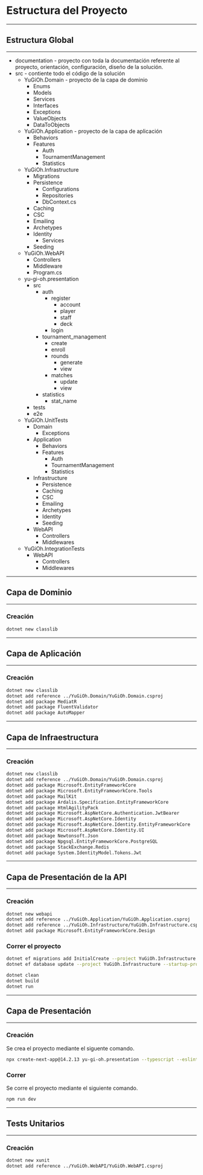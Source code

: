 # Estructura del Proyecto

---

## Estructura Global

---

* documentation - proyecto con toda la documentación referente al proyecto, orientación, configuración, diseño de la solución.
* src - contiente todo el código de la solución
  * YuGiOh.Domain - proyecto de la capa de dominio
    * Enums
    * Models
    * Services
    * Interfaces
    * Exceptions
    * ValueObjects
    * DataToObjects
  * YuGiOh.Application - proyecto de la capa de aplicación
    * Behaviors
    * Features
      * Auth
      * TournamentManagement
      * Statistics
  * YuGiOh.Infrastructure
    * Migrations
    * Persistence
      * Configurations
      * Repositories
      * DbContext.cs
    * Caching
    * CSC
    * Emailing
    * Archetypes
    * Identity
      * Services
    * Seeding
  * YuGiOh.WebAPI
    * Controllers
    * Middleware
    * Program.cs
  * yu-gi-oh.presentation
    * src
      * auth
        * register
          * account
          * player
          * staff
          * deck
        * login
      * tournament_management
        * create
        * enroll
        * rounds
          * generate
          * view
        * matches
          * update
          * view
      * statistics
        * stat_name
    * tests
    * e2e
  * YuGiOh.UnitTests
    * Domain
      * Exceptions
    * Application
      * Behaviors
      * Features
        * Auth
        * TournamentManagement
        * Statistics
    * Infrastructure
      * Persistence
      * Caching
      * CSC
      * Emailing
      * Archetypes
      * Identity
      * Seeding
    * WebAPI
      * Controllers
      * Middlewares
  * YuGiOh.IntegrationTests
    * WebAPI
      * Controllers
      * Middlewares

---

## Capa de Dominio

---

### Creación

```bash
dotnet new classlib
```

---

## Capa de Aplicación

---

### Creación

```bash
dotnet new classlib
dotnet add reference ../YuGiOh.Domain/YuGiOh.Domain.csproj
dotnet add package MediatR
dotnet add package FluentValidator
dotnet add package AutoMapper
```

---

## Capa de Infraestructura

---

### Creación

```bash
dotnet new classlib
dotnet add reference ../YuGiOh.Domain/YuGiOh.Domain.csproj
dotnet add package Microsoft.EntityFrameworkCore
dotnet add package Microsoft.EntityFrameworkCore.Tools
dotnet add package MailKit
dotnet add package Ardalis.Specification.EntityFrameworkCore
dotnet add package HtmlAgilityPack
dotnet add package Microsoft.AspNetCore.Authentication.JwtBearer
dotnet add package Microsoft.AspNetCore.Identity
dotnet add package Microsoft.AspNetCore.Identity.EntityFrameworkCore
dotnet add package Microsoft.AspNetCore.Identity.UI
dotnet add package Newtonsoft.Json
dotnet add package Npgsql.EntityFrameworkCore.PostgreSQL
dotnet add package StackExchange.Redis
dotnet add package System.IdentityModel.Tokens.Jwt
```

---

## Capa de Presentación de la API

---

### Creación

```bash
dotnet new webapi
dotnet add reference ../YuGiOh.Application/YuGiOh.Application.csproj
dotnet add reference ../YuGiOh.Infrastructure/YuGiOh.Infrastructure.csproj
dotnet add package Microsoft.EntityFrameworkCore.Design
```

### Correr el proyecto

```bash
dotnet ef migrations add InitialCreate --project YuGiOh.Infrastructure --startup-project YuGiOh.WebAPI
dotnet ef database update --project YuGiOh.Infrastructure --startup-project YuGiOh.WebAPI

dotnet clean
dotnet build
dotnet run
```

---

## Capa de Presentación

---

### Creación

Se crea el proyecto mediante el siguente comando.

```bash
npx create-next-app@14.2.13 yu-gi-oh.presentation --typescript --eslint --use-npm
```

### Correr

Se corre el proyecto mediante el siguiente comando.

```bash
npm run dev
```

---

## Tests Unitarios

---

### Creación

```bash
dotnet new xunit
dotnet add reference ../YuGiOh.WebAPI/YuGiOh.WebAPI.csproj
```
